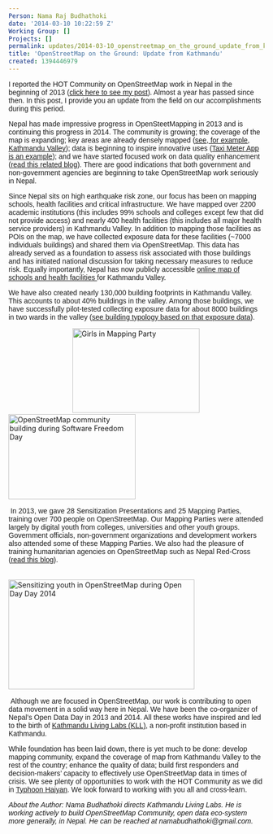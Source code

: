 ```yaml
---
Person: Nama Raj Budhathoki
date: '2014-03-10 10:22:59 Z'
Working Group: []
Projects: []
permalink: updates/2014-03-10_openstreetmap_on_the_ground_update_from_kathmandu
title: 'OpenStreetMap on the Ground: Update from Kathmandu'
created: 1394446979
---
```

<p class="MsoNormal"><span style="font-family: Helvetica;">I reported the HOT Community on OpenStreetMap work in Nepal in the beginning of 2013 (<a href="http://hot.openstreetmap.org/updates/2013-02-06_mapping_for_preparedness_in_nepal">click here to see my post</a>). Almost a year has passed since then. In this post, I provide you an update from the field on our accomplishments during this period.</span></p><p class="MsoNormal"><span style="font-family: Helvetica;">Nepal has made impressive progress in OpenSteetMapping in 2013 and is continuing this progress in 2014. The community is growing; the coverage of the map is expanding; key areas are already densely mapped (<a href="http://www.openstreetmap.org/?mlat=27.7079&amp;mlon=85.3154#map=14/27.7080/85.3154">see, for example, Kathmandu Valley</a>); data is beginning to inspire innovative uses (<a href="http://kathmandulivinglabs.org/project/details/28">Taxi Meter App is an example</a>); and we have started focused work on data quality enhancement (<a href="http://kathmandulivinglabs.org/blog/236/">read this related blog</a>). There are good indications that both government and non-government agencies are beginning to take OpenStreetMap work seriously in Nepal.</span></p><p class="MsoNormal"><span style="font-family: Helvetica;">Since Nepal sits on high earthquake risk zone, our focus has been on mapping schools, health facilities and critical infrastructure. We have mapped over 2200 academic institutions (this includes 99% schools and colleges except few that did not provide access) and nearly 400 health facilities (this includes all major health service providers) in Kathmandu Valley. In addition to mapping those facilities as POIs on the map, we have collected exposure data for these facilities (~7000 individuals buildings) and shared them via OpenStreetMap. This data has already served as a foundation to assess risk associated with those buildings and has initiated national discussion for taking necessary measures to reduce risk. Equally importantly, Nepal has now publicly accessible <a href="http://www.kathmandulivinglabs.org/schools-and-hospitals/">online map of schools and health facilities </a>for Kathmandu Valley. </span></p><p class="MsoNormal"><span style="font-family: Helvetica;">We have also created nearly 130,000 building footprints in Kathmandu Valley. This accounts to about 40% buildings in the valley. Among those buildings, we have successfully pilot-tested collecting exposure data for about 8000 buildings in two wards in the valley (<a href="http://kathmandulivinglabs.org/3d/">see building typology based on that exposure data</a>).</span></p><p class="MsoNormal">&nbsp; &nbsp; &nbsp; &nbsp; &nbsp; &nbsp; &nbsp; &nbsp; &nbsp; &nbsp; &nbsp; &nbsp; &nbsp; &nbsp; &nbsp; &nbsp; <img class="image-medium" title="Girls in Mapping Party" src="/sites/default/files/styles/medium/public/3.jpg?itok=nnsUxARt" alt="Girls in Mapping Party" height="166" width="250"> &nbsp; &nbsp; &nbsp; &nbsp; &nbsp; &nbsp; &nbsp; &nbsp; &nbsp; <img class="image-medium" title="OpenStreetMap community building during Software Freedom Day" src="/sites/default/files/styles/medium/public/2.jpg?itok=Wf4JB3sm" alt="OpenStreetMap community building during Software Freedom Day" height="167" width="250"></p><p class="MsoNormal">&nbsp;<span style="font-family: Helvetica;">In 2013, we gave 28 Sensitization Presentations and 25 Mapping Parties, training over 700 people on OpenStreetMap. Our Mapping Parties were attended largely by digital youth from colleges, universities and other youth groups. Government officials, non-government organizations and development workers also attended some of these Mapping Parties. We also had the pleasure of training humanitarian agencies on OpenStreetMap such as Nepal Red-Cross (<a href="http://kathmandulivinglabs.org/blog/kathmandu-living-labs-gives-openstreetmap-workshop-to-nepal-red-cross-2/">read this blog</a>).<span style="mso-spacerun: yes;">&nbsp; </span></span></p><p class="MsoNormal">&nbsp; &nbsp; &nbsp; &nbsp; &nbsp; &nbsp; &nbsp; &nbsp; &nbsp; &nbsp; &nbsp; &nbsp; &nbsp; &nbsp; &nbsp; &nbsp; &nbsp; &nbsp; &nbsp; &nbsp; &nbsp; &nbsp; &nbsp; &nbsp; &nbsp; &nbsp; &nbsp; &nbsp; &nbsp; &nbsp;&nbsp;&nbsp; <img class="image-medium" title="Sensitizing youth in OpenStreetMap during Open Day Day 2014" src="/sites/default/files/styles/medium/public/1.jpg?itok=zf3acpPf" alt="Sensitizing youth in OpenStreetMap during Open Day Day 2014" height="216" width="366"></p><p class="MsoNormal">&nbsp;<span style="font-family: Helvetica;">Although we are focused in OpenStreetMap, our work is contributing to open data movement in a solid way here in Nepal. We have been the co-organizer of Nepal’s Open Data Day in 2013 and 2014. All these works have inspired and led to the birth of <a href="kathmandulivinglabs.org">Kathmandu Living Labs (KLL)</a>, a non-profit institution based in Kathmandu. </span></p><p class="MsoNormal"><span style="font-family: Helvetica;">While foundation has been laid down, there is yet much to be done: </span><span style="font-family: Arial;">develop mapping community, expand the coverage of map from Kathmandu Valley to the rest of the country; enhance the quality of data; build first responders and decision-makers’ capacity to effectively use OpenStreetMap data in times of crisis. We see plenty of opportunities to work with the HOT Community as we did in <a href="http://kathmandulivinglabs.org/blog/crisis-in-the-philippineswe-are-with-you/">Typhoon Haiyan</a>. We look forward to working with you all and cross-learn.</span></p><p class="MsoNormal"><span style="font-family: Arial;"><em>About the Author: Nama Budhathoki directs Kathmandu Living Labs. He is working actively to build OpenStreetMap Community, open data eco-system more generally, in Nepal. He can be reached at namabudhathoki@gmail.com.</em> </span></p>
